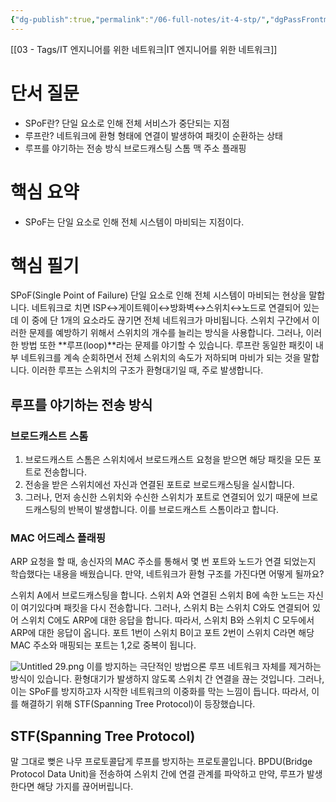 ```yaml
---
{"dg-publish":true,"permalink":"/06-full-notes/it-4-stp/","dgPassFrontmatter":true}
---
```


[[03 - Tags/IT 엔지니어를 위한 네트워크\|IT 엔지니어를 위한 네트워크]]

# 단서 질문
- SPoF란?
    단일 요소로 인해 전체 서비스가 중단되는 지점
- 루프란?
    네트워크에 환형 형태에 연결이 발생하여 패킷이 순환하는 상태
- 루프를 야기하는 전송 방식
    브로드캐스팅 스톰
    맥 주소 플래핑
# 핵심 요약
- SPoF는 단일 요소로 인해 전체 시스템이 마비되는 지점이다.

# 핵심 필기
SPoF(Single Point of Failure) 단일 요소로 인해 전체 시스템이 마비되는 현상을 말합니다. 
네트워크로 치면 ISP↔게이트웨이↔방화벽↔스위치↔노드로 연결되어 있는데 이 중에 단 1개의 요소라도 끊기면 전체 네트워크가 마비됩니다. 
스위치 구간에서 이러한 문제를 예방하기 위해서 스위치의 개수를 늘리는 방식을 사용합니다. 그러나, 이러한 방법 또한 **루프(loop)**라는 문제를 야기할 수 있습니다. 
루프란 동일한 패킷이 내부 네트워크를 계속 순회하면서 전체 스위치의 속도가 저하되며 마비가 되는 것을 말합니다. 이러한 루프는 스위치의 구조가 환형대기일 때, 주로 발생합니다.

## **루프를 야기하는 전송 방식**
### 브로드캐스트 스톰
1. 브로드캐스트 스톰은 스위치에서 브로드캐스트 요청을 받으면 해당 패킷을 모든 포트로 전송합니다. 
2. 전송을 받은 스위치에선 자신과 연결된 포트로 브로드캐스팅을 실시합니다. 
3. 그러나, 먼저 송신한 스위치와 수신한 스위치가 포트로 연결되어 있기 때문에 브로드캐스팅의 반복이 발생합니다. 이를 브로드캐스트 스톰이라고 합니다.

### MAC 어드레스 플래핑
ARP 요청을 할 때, 송신자의 MAC 주소를 통해서 몇 번 포트와 노드가 연결 되었는지 학습했다는 내용을 배웠습니다. 만약, 네트워크가 환형 구조를 가진다면 어떻게 될까요?

스위치 A에서 브로드캐스팅을 합니다. 스위치 A와 연결된 스위치 B에 속한 노드는 자신이 여기있다며 패킷을 다시 전송합니다. 그러나, 스위치 B는 스위치 C와도 연결되어 있어 스위치 C에도 ARP에 대한 응답을 합니다. 따라서, 스위치 B와 스위치 C 모두에서 ARP에 대한 응답이 옵니다. 포트 1번이 스위치 B이고 포트 2번이 스위치 C라면 해당 MAC 주소와 매핑되는 포트는 1,2로 중복이 됩니다.

![Untitled 29.png](/img/user/image/Untitled%2029.png)
이를 방지하는 극단적인 방법으론 루프 네트워크 자체를 제거하는 방식이 있습니다. 환형대기가 발생하지 않도록 스위치 간 연결을 끊는 것입니다. 그러나, 이는 SPoF를 방지하고자 시작한 네트워크의 이중화를 막는 느낌이 듭니다.
따라서, 이를 해결하기 위해 STF(Spanning Tree Protocol)이 등장했습니다.

## **STF(Spanning Tree Protocol)**
말 그대로 뻦은 나무 프로토콜답게 루프를 방지하는 프로토콜입니다. BPDU(Bridge Protocol Data Unit)을 전송하여 스위치 간에 연결 관계를 파악하고 만약, 루프가 발생한다면 해당 가지를 끊어버립니다.
